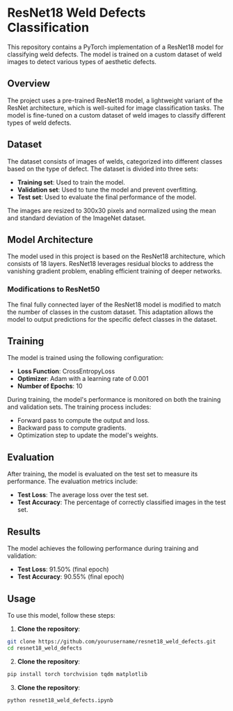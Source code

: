 # ResNet18 Weld Defects Classification

This repository contains a PyTorch implementation of a ResNet18 model for classifying weld defects. The model is trained on a custom dataset of weld images to detect various types of aesthetic defects.

## Overview

The project uses a pre-trained ResNet18 model, a lightweight variant of the ResNet architecture, which is well-suited for image classification tasks. The model is fine-tuned on a custom dataset of weld images to classify different types of weld defects.

## Dataset

The dataset consists of images of welds, categorized into different classes based on the type of defect. The dataset is divided into three sets:
- **Training set**: Used to train the model.
- **Validation set**: Used to tune the model and prevent overfitting.
- **Test set**: Used to evaluate the final performance of the model.

The images are resized to 300x30 pixels and normalized using the mean and standard deviation of the ImageNet dataset.

## Model Architecture

The model used in this project is based on the ResNet18 architecture, which consists of 18 layers. ResNet18 leverages residual blocks to address the vanishing gradient problem, enabling efficient training of deeper networks.

### Modifications to ResNet50

The final fully connected layer of the ResNet18 model is modified to match the number of classes in the custom dataset. This adaptation allows the model to output predictions for the specific defect classes in the dataset.

## Training

The model is trained using the following configuration:
- **Loss Function**: CrossEntropyLoss
- **Optimizer**: Adam with a learning rate of 0.001
- **Number of Epochs**: 10

During training, the model's performance is monitored on both the training and validation sets. The training process includes:
- Forward pass to compute the output and loss.
- Backward pass to compute gradients.
- Optimization step to update the model's weights.

## Evaluation

After training, the model is evaluated on the test set to measure its performance. The evaluation metrics include:
- **Test Loss**: The average loss over the test set.
- **Test Accuracy**: The percentage of correctly classified images in the test set.

## Results

The model achieves the following performance during training and validation:
- **Test Loss**: 91.50% (final epoch)
- **Test Accuracy**: 90.55% (final epoch)

## Usage

To use this model, follow these steps:

1. **Clone the repository**:
```bash
git clone https://github.com/yourusername/resnet18_weld_defects.git
cd resnet18_weld_defects
```
   
2. **Clone the repository**:
```bash
pip install torch torchvision tqdm matplotlib
```
   
3. **Clone the repository**:
```bash
python resnet18_weld_defects.ipynb
```
